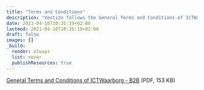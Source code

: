 ```yaml
---
title: "Terms and Conditions"
description: "Ventizo follows the General Terms and Conditions of ICTWaarborg - B2B, Version October 2017."
date: 2021-04-16T10:35:19+02:00
lastmod: 2021-04-16T10:35:19+02:00
draft: false
images: []
_build:
  render: always
  list: never
  publishResources: true
---
```


[General Terms and Conditions of ICTWaarborg - B2B](/docs/General%20Terms%20and%20Conditions%20of%20ICTWaarborg%20B2B%20October%202017.pdf) (PDF, 153 KB)
